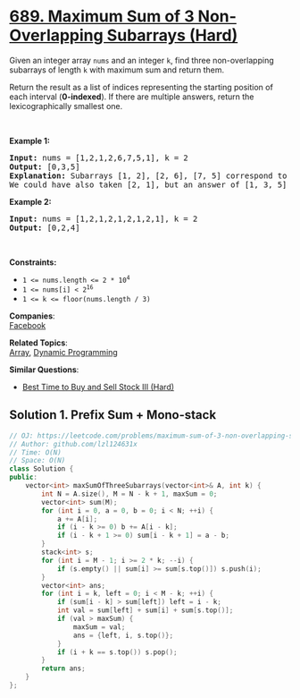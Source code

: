 # [689. Maximum Sum of 3 Non-Overlapping Subarrays (Hard)](https://leetcode.com/problems/maximum-sum-of-3-non-overlapping-subarrays/)

<p>Given an integer array <code>nums</code> and an integer <code>k</code>, find three non-overlapping subarrays of length <code>k</code> with maximum sum and return them.</p>

<p>Return the result as a list of indices representing the starting position of each interval (<strong>0-indexed</strong>). If there are multiple answers, return the lexicographically smallest one.</p>

<p>&nbsp;</p>
<p><strong>Example 1:</strong></p>

<pre><strong>Input:</strong> nums = [1,2,1,2,6,7,5,1], k = 2
<strong>Output:</strong> [0,3,5]
<strong>Explanation:</strong> Subarrays [1, 2], [2, 6], [7, 5] correspond to the starting indices [0, 3, 5].
We could have also taken [2, 1], but an answer of [1, 3, 5] would be lexicographically larger.
</pre>

<p><strong>Example 2:</strong></p>

<pre><strong>Input:</strong> nums = [1,2,1,2,1,2,1,2,1], k = 2
<strong>Output:</strong> [0,2,4]
</pre>

<p>&nbsp;</p>
<p><strong>Constraints:</strong></p>

<ul>
	<li><code>1 &lt;= nums.length &lt;= 2 * 10<sup>4</sup></code></li>
	<li><code>1 &lt;= nums[i] &lt;&nbsp;2<sup>16</sup></code></li>
	<li><code>1 &lt;= k &lt;= floor(nums.length / 3)</code></li>
</ul>


**Companies**:  
[Facebook](https://leetcode.com/company/facebook)

**Related Topics**:  
[Array](https://leetcode.com/tag/array/), [Dynamic Programming](https://leetcode.com/tag/dynamic-programming/)

**Similar Questions**:
* [Best Time to Buy and Sell Stock III (Hard)](https://leetcode.com/problems/best-time-to-buy-and-sell-stock-iii/)

## Solution 1. Prefix Sum + Mono-stack

```cpp
// OJ: https://leetcode.com/problems/maximum-sum-of-3-non-overlapping-subarrays/
// Author: github.com/lzl124631x
// Time: O(N)
// Space: O(N)
class Solution {
public:
    vector<int> maxSumOfThreeSubarrays(vector<int>& A, int k) {
        int N = A.size(), M = N - k + 1, maxSum = 0;
        vector<int> sum(M);
        for (int i = 0, a = 0, b = 0; i < N; ++i) {
            a += A[i];
            if (i - k >= 0) b += A[i - k];
            if (i - k + 1 >= 0) sum[i - k + 1] = a - b;
        }
        stack<int> s;
        for (int i = M - 1; i >= 2 * k; --i) {
            if (s.empty() || sum[i] >= sum[s.top()]) s.push(i);
        }
        vector<int> ans;
        for (int i = k, left = 0; i < M - k; ++i) {
            if (sum[i - k] > sum[left]) left = i - k;
            int val = sum[left] + sum[i] + sum[s.top()];
            if (val > maxSum) {
                maxSum = val;
                ans = {left, i, s.top()};
            }
            if (i + k == s.top()) s.pop();
        }
        return ans;
    }
};
```